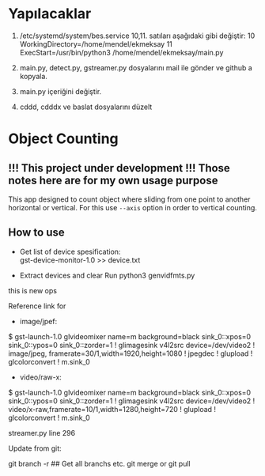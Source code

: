 # Yapılacaklar

1. /etc/systemd/system/bes.service 
    10,11. satıları aşağıdaki gibi değiştir: 
    10 WorkingDirectory=/home/mendel/ekmeksay
    11 ExecStart=/usr/bin/python3 /home/mendel/ekmeksay/main.py
   
2. main.py, detect.py, gstreamer.py dosyalarını mail ile gönder ve github a kopyala.

3. main.py içeriğini değiştir. 

4. cddd, cdddx ve baslat dosyalarını düzelt








# Object Counting  

## !!! This project under development !!! Those notes here are for my own usage purpose

This app designed to count object where sliding from one point to another horizontal or vertical. For this use `--axis` option in order to vertical counting.

## How to use

- Get list of device spesification:  
    gst-device-monitor-1.0 >> device.txt

- Extract devices and clear Run
    python3 genvidfmts.py

this is new ops

Reference link for

- image/jpef:

$ gst-launch-1.0 glvideomixer name=m background=black sink_0::xpos=0 sink_0::ypos=0 sink_0::zorder=1 ! glimagesink v4l2src device=/dev/video2 ! image/jpeg, framerate=30/1,width=1920,height=1080 ! jpegdec ! glupload ! glcolorconvert ! m.sink_0

- video/raw-x:

$ gst-launch-1.0 glvideomixer name=m background=black sink_0::xpos=0 sink_0::ypos=0 sink_0::zorder=1 ! glimagesink v4l2src device=/dev/video2 ! video/x-raw,framerate=10/1,width=1280,height=720 !  glupload ! glcolorconvert ! m.sink_0

streamer.py line 296

Update from git:

git branch -r   ## Get all branchs etc.
git merge or git pull
